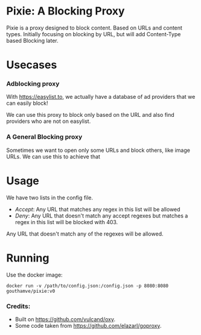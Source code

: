 # Pixie: A Blocking Proxy

Pixie is a proxy designed to block content. Based on URLs and content types.
Initially focusing on blocking by URL, but will add Content-Type based Blocking
later.

# Usecases

### Adblocking proxy

With https://easylist.to, we actually have a database of ad providers that we
can easily block!

We can use this proxy to block only based on the URL and also find providers who
are not on easylist.

### A General Blocking proxy

Sometimes we want to open only some URLs and block others, like image URLs.
We can use this to achieve that

# Usage

We have two lists in the config file.
* *Accept*: Any URL that matches any regex in this list will be allowed
* *Deny*: Any URL that doesn't match any accept regexes but matches a regex in
this list will be blocked with 403.

Any URL that doesn't match any of the regexes will be allowed.

# Running

Use the docker image:
```
docker run -v /path/to/config.json:/config.json -p 8080:8080 gouthamve/pixie:v0
```

### Credits:
* Built on https://github.com/vulcand/oxy.
* Some code taken from https://github.com/elazarl/goproxy.
